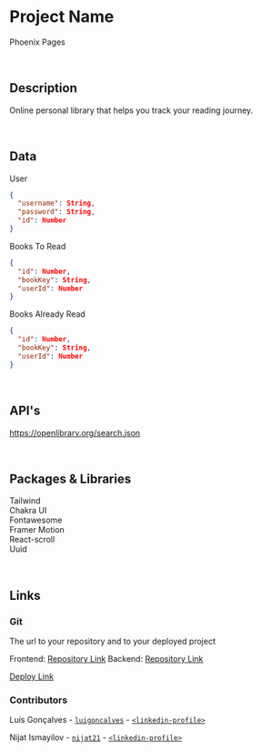 # Project Name

Phoenix Pages

<br>

## Description

Online personal library that helps you track your reading journey.

<br>

## Data

User

```json
{
  "username": String,
  "password": String,
  "id": Number
}

```

Books To Read

```json
{
  "id": Number,
  "bookKey": String,
  "userId": Number
}

```

Books Already Read

```json
{
  "id": Number,
  "bookKey": String,
  "userId": Number
}

```

<br>

## API's

https://openlibrary.org/search.json

<br>

## Packages & Libraries

Tailwind
<br/>
Chakra UI
<br/>
Fontawesome
<br/>
Framer Motion
<br/>
React-scroll
<br/>
Uuid
<br/>

<br>

## Links

### Git

The url to your repository and to your deployed project

Frontend: [Repository Link](https://github.com/nijat21/phoenix_pages)
Backend: [Repository Link](https://github.com/luigoncalves/json-server-backend)

[Deploy Link](https://phoenix-pages.netlify.app/)

### Contributors

Luís Gonçalves - [`luigoncalves`](https://github.com/luigoncalves) - [`<linkedin-profile>`](https://www.linkedin.com/in/luis-dearaujo-goncalves/)

Nijat Ismayilov - [`nijat21`](https://github.com/nijat21) - [`<linkedin-profile>`](https://www.linkedin.com/in/nijat-ismayilov/)
